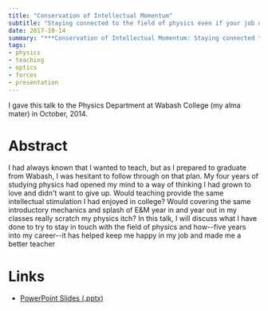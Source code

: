 ```yaml
---
title: "Conservation of Intellectual Momentum"
subtitle: "Staying connected to the field of physics even if your job doesn't make you."
date: 2017-10-14
summary: "***Conservation of Intellectual Momentum: Staying connected to the field of physics even if your job doesn't make you.*** My four years of studying physics in undergrad had opened my mind to a way of thinking I had grown to love and didn't want to give up.  Would teaching provide the same intellectual stimulation I had enjoyed in college?"
tags:
- physics
- teaching
- optics
- forces
- presentation
---
```


I gave this talk to the Physics Department at Wabash College (my alma mater) in October, 2014.

# Abstract

I had always known that I wanted to teach, but as I prepared to graduate from Wabash, I was hesitant to follow through on that plan.  My four years of studying physics had opened my mind to a way of thinking I had grown to love and didn't want to give up.  Would teaching provide the same intellectual stimulation I had enjoyed in college?  Would covering the same introductory mechanics and splash of E&M year in and year out in my classes really scratch my physics itch?  In this talk, I will discuss what I have done to try to stay in touch with the field of physics and how--five years into my career--it has helped keep me happy in my job and made me a better teacher

# Links

 * [PowerPoint Slides (.pptx)](intellectual-momentum.pptx)